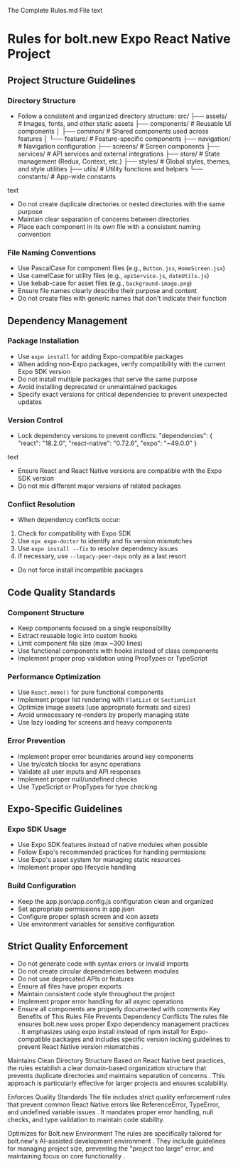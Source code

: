 The Complete Rules.md File
text
# Rules for bolt.new Expo React Native Project

## Project Structure Guidelines

### Directory Structure
- Follow a consistent and organized directory structure:
src/
├── assets/ # Images, fonts, and other static assets
├── components/ # Reusable UI components
│ ├── common/ # Shared components used across features
│ └── feature/ # Feature-specific components
├── navigation/ # Navigation configuration
├── screens/ # Screen components
├── services/ # API services and external integrations
├── store/ # State management (Redux, Context, etc.)
├── styles/ # Global styles, themes, and style utilities
├── utils/ # Utility functions and helpers
└── constants/ # App-wide constants

text
- Do not create duplicate directories or nested directories with the same purpose
- Maintain clear separation of concerns between directories
- Place each component in its own file with a consistent naming convention

### File Naming Conventions
- Use PascalCase for component files (e.g., `Button.jsx`, `HomeScreen.jsx`)
- Use camelCase for utility files (e.g., `apiService.js`, `dateUtils.js`)
- Use kebab-case for asset files (e.g., `background-image.png`)
- Ensure file names clearly describe their purpose and content
- Do not create files with generic names that don't indicate their function

## Dependency Management

### Package Installation
- Use `expo install` for adding Expo-compatible packages
- When adding non-Expo packages, verify compatibility with the current Expo SDK version
- Do not install multiple packages that serve the same purpose
- Avoid installing deprecated or unmaintained packages
- Specify exact versions for critical dependencies to prevent unexpected updates

### Version Control
- Lock dependency versions to prevent conflicts:
"dependencies": {
"react": "18.2.0",
"react-native": "0.72.6",
"expo": "~49.0.0"
}

text
- Ensure React and React Native versions are compatible with the Expo SDK version
- Do not mix different major versions of related packages

### Conflict Resolution
- When dependency conflicts occur:
1. Check for compatibility with Expo SDK
2. Use `npx expo-doctor` to identify and fix version mismatches
3. Use `expo install --fix` to resolve dependency issues
4. If necessary, use `--legacy-peer-deps` only as a last resort
- Do not force install incompatible packages

## Code Quality Standards

### Component Structure
- Keep components focused on a single responsibility
- Extract reusable logic into custom hooks
- Limit component file size (max ~300 lines)
- Use functional components with hooks instead of class components
- Implement proper prop validation using PropTypes or TypeScript

### Performance Optimization
- Use `React.memo()` for pure functional components
- Implement proper list rendering with `FlatList` or `SectionList`
- Optimize image assets (use appropriate formats and sizes)
- Avoid unnecessary re-renders by properly managing state
- Use lazy loading for screens and heavy components

### Error Prevention
- Implement proper error boundaries around key components
- Use try/catch blocks for async operations
- Validate all user inputs and API responses
- Implement proper null/undefined checks
- Use TypeScript or PropTypes for type checking

## Expo-Specific Guidelines

### Expo SDK Usage
- Use Expo SDK features instead of native modules when possible
- Follow Expo's recommended practices for handling permissions
- Use Expo's asset system for managing static resources
- Implement proper app lifecycle handling

### Build Configuration
- Keep the app.json/app.config.js configuration clean and organized
- Set appropriate permissions in app.json
- Configure proper splash screen and icon assets
- Use environment variables for sensitive configuration

## Strict Quality Enforcement

- Do not generate code with syntax errors or invalid imports
- Do not create circular dependencies between modules
- Do not use deprecated APIs or features
- Ensure all files have proper exports
- Maintain consistent code style throughout the project
- Implement proper error handling for all async operations
- Ensure all components are properly documented with comments
Key Benefits of This Rules File
Prevents Dependency Conflicts
The rules file ensures bolt.new uses proper Expo dependency management practices . It emphasizes using expo install instead of npm install for Expo-compatible packages and includes specific version locking guidelines to prevent React Native version mismatches .

Maintains Clean Directory Structure
Based on React Native best practices, the rules establish a clear domain-based organization structure that prevents duplicate directories and maintains separation of concerns . This approach is particularly effective for larger projects and ensures scalability.

Enforces Quality Standards
The file includes strict quality enforcement rules that prevent common React Native errors like ReferenceError, TypeError, and undefined variable issues . It mandates proper error handling, null checks, and type validation to maintain code stability.

Optimizes for Bolt.new Environment
The rules are specifically tailored for bolt.new's AI-assisted development environment . They include guidelines for managing project size, preventing the "project too large" error, and maintaining focus on core functionality .